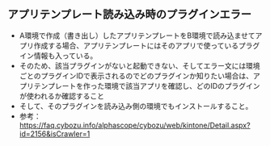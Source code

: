 ## アプリテンプレート読み込み時のプラグインエラー
- A環境で作成（書き出し）したアプリテンプレートをB環境で読み込ませてアプリ作成する場合、アプリテンプレートにはそのアプリで使っているプラグイン情報も入っている。
- そのため、該当プラグインがないと起動できない、そしてエラー文には環境ごとのプラグインIDで表示されるのでどのプラグインか知りたい場合は、アプリテンプレートを作った環境で該当アプリを確認し、どのIDのプラグインが使われるか確認すること
- そして、そのプラグインを読み込み側の環境でもインストールすること。
- 参考：https://faq.cybozu.info/alphascope/cybozu/web/kintone/Detail.aspx?id=2156&isCrawler=1
